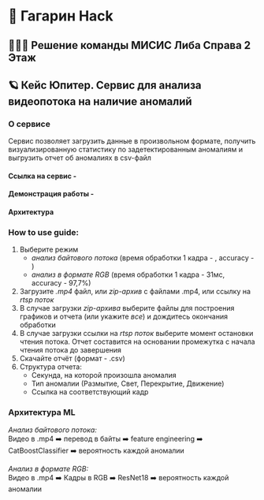 # 🚀 Гагарин Hack 
## 🙋🏻‍♂️ Решение команды МИСИС Либа Справа 2 Этаж

## 🪐 Кейс Юпитер. Сервис для анализа видеопотока на наличие аномалий

### О сервисе

Сервис позволяет загрузить данные в произвольном формате, получить визуализированную статистику по задетектированным аномалиям и выгрузить отчет об аномалиях в csv-файл 

#### Ссылка на сервис - 
#### Демонстрация работы - 
#### Архитектура

### How to use guide:

1. Выберите режим
    - *анализ байтового потока* (время обработки 1 кадра - , accuracy - )
    - *анализ в формате RGB* (время обработки 1 кадра - 31мс, accuracy - 97,7%)
4. Загрузите *.mp4* файл, или *zip-архив* с файлами .mp4, или ссылку на *rtsp поток*
5. В случае загрузки *zip-архива* выберите файлы для построения графиков и отчета (или укажите *все*) и дождитесь окончания обработки
6. В случае загрузки ссылки на *rtsp поток* выберите момент остановки чтения потока. Отчет составится на основании промежутка с начала чтения потока до завершения
7. Скачайте отчёт (формат - .csv)
8. Структура отчета:
    - Секунда, на которой произошла аномалия
    - Тип аномалии (Размытие, Свет, Перекрытие, Движение)
    - Ссылка на соответствующий кадр

### Архитектура ML

*Анализ байтового потока:*  
Видео в .mp4 ➡️ перевод в байты ➡️ feature engineering ➡️ CatBoostClassifier ➡️ вероятность каждой аномалии

*Анализ в формате RGB:*  
Видео в .mp4 ➡️ Кадры в RGB ➡️ ResNet18 ➡️ вероятность каждой аномалии

